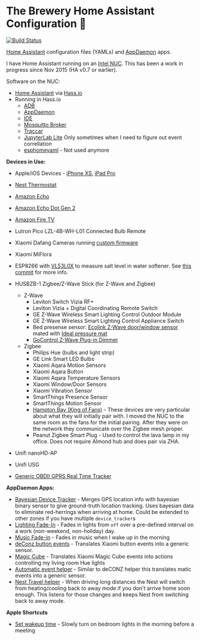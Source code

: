 # The Brewery Home Assistant Configuration 🍺
[![Build Status](https://travis-ci.org/rtclauss/hass-config.svg?branch=master)](https://travis-ci.org/rtclauss/hass-config)

[Home Assistant](https://home-assistant.io/) configuration files (YAMLs) and [AppDaemon](https://appdaemon.readthedocs.io/en/latest/) apps.

I have Home Assistant running on an [Intel NUC]().  This has been a work in progress since Nov 2015 (HA v0.7 or earlier).

Software on the NUC:
* [Home Assistant](https://home-assistant.io/) via [Hass.io](https://www.home-assistant.io/hassio/)
* Running in Hass.io
  * [ADB](https://github.com/hassio-addons/addon-adb)
  * [AppDaemon](https://community.home-assistant.io/t/community-hass-io-add-on-appdaemon3/41261?u=frenck)
  * [IDE](https://community.home-assistant.io/t/community-hass-io-add-on-ide-based-on-cloud9/33810?u=frenck)
  * [Mosquitto Broker](https://home-assistant.io/addons/mosquitto/)
  * [Traccar](https://github.com/hassio-addons/addon-traccar)
  * [JupyterLab Lite](https://github.com/hassio-addons/addon-jupyterlab-lite) Only sometimes when I need to figure out event correllation
  * [esphomeyaml](https://esphomelib.com/esphomeyaml/index.html) - Not used anymore

**Devices in Use:**
* Apple/iOS Devices - [iPhone XS](), [iPad Pro]()
* [Nest Thermostat]()
* [Amazon Echo](http://amzn.to/2i6mShX)
* [Amazon Echo Dot Gen 2](http://amzn.to/2hvCexj)
* [Amazon Fire TV](http://amzn.to/2iD9uPx)
* Lutron Pico LZL-4B-WH-L01 Connected Bulb Remote
* Xiaomi Dafang Cameras running [custom firmware](https://github.com/EliasKotlyar/Xiaomi-Dafang-Hacks)
* Xiaomi MiFlora
* ESP8266 with [VL53L0X](https://www.amazon.com/gp/product/B07F3RH7TC/ref=ppx_yo_dt_b_asin_title_o00_s00?ie=UTF8&psc=1) to measure salt level in water softener. See [this commit](https://github.com/rtclauss/hass-config/commit/85b1eade336c0fc94031241b494203fb55b3a7d8) for more info. 
* HUSBZB-1 Zigbee/Z-Wave Stick (for Z-Wave and Zigbee)
  * Z-Wave 
    * Leviton Switch Vizia RF+
    * Leviton Vizia + Digital Coordinating Remote Switch
    * GE Z-Wave Wireless Smart Lighting Control Outdoor Module
    * GE Z-Wave Wireless Smart Lighting Control Appliance Switch
    * Bed presense sensor: [Ecolink Z-Wave door/window sensor](https://www.amazon.com/Ecolink-Intelligent-Technology-Operated-DWZWAVE2-ECO/dp/B00HPIYJWU) mated with [Ideal pressure mat](https://www.amazon.com/Ecolink-Intelligent-Technology-Operated-DWZWAVE2-ECO/dp/B00HPIYJWU)
    * [GoControl Z-Wave Plug-in Dimmer](https://www.amazon.com/GoControl-Z-Wave-Plug-Dimmer-Module/dp/B00E1OXK3A/)
  * Zigbee
    * Philips Hue (bulbs and light strip)
    * GE Link Smart LED Bulbs
    * Xiaomi Aqara Motion Sensors
    * Xiaomi Aqara Button
    * Xiaomi Aqara Temperature Sensors
    * Xiaomi Window/Door Sensors
    * Xiaomi Vibration Sensor
    * SmartThings Presence Sensor
    * SmartThings Motion Sensor
    * [Hampton Bay (King of Fans)](https://www.homedepot.com/p/Hampton-Bay-Universal-Wink-Enabled-White-Ceiling-Fan-Premier-Remote-Control-99432/206591100) - These devices are very particular about what they will initially pair with.  I moved the NUC to the same room as the fans for the initial pairing.  After they were on the network they communicate over the Zigbee mesh proper.
    * Peanut Zigbee Smart Plug - Used to control the lava lamp in my office. Does not require Almond hub and does pair via ZHA.

* Unifi nanoHD-AP
* Unifi USG
* [Generic OBDII GPRS Real Time Tracker](https://www.aliexpress.com/item/32981833499.html?spm=a2g0s.9042311.0.0.1bfa4c4dpn9kUy)


**AppDaemon Apps:**
* [Bayesian Device Tracker](appdaemon/apps/tracker.py) - Merges GPS location info with bayesian binary sensor to give ground-truth location tracking.  Uses bayesian data to eliminate red-herrings when arriving at home.  Could be extended to other zones if you have multiple `device_tracker`s 
* [Lighting Fade-In](appdaemon/apps/brighten_lights.py) - Fades in lights from `off` over a pre-defined interval on a work (non-weekend, non-holiday) day.
* [Music Fade-in](appdaemon/apps/fade_in_music.py) - Fades in music when I wake up in the morning
* [deConz button events](appdaemon/apps/deconz_helper.py) - Translates Xiaomi button events into a generic sensor.
* [Magic Cube](appdaemon/apps/magic_cube.py) - Translates Xiaomi Magic Cube events into actions controlling my living room Hue lights
* [Automatic event helper](appdaemon/apps/automatic_helper.py) - Similar to deCONZ helper this translates matic events into a generic sensor.
* [Nest Travel helper](appdaemon/apps/nest_travel_helper.py) - When driving long distances the Nest will switch from heating/cooling back to away mode if you don't arrive home soon enough.  This listens for those changes and keeps Nest from switching back to away mode.

**Apple Shortcuts**
* [Set wakeup time](https://www.icloud.com/shortcuts/61be3701823f444dbae0de1626020025) - Slowly turn on bedroom lights in the morning before a meeting
